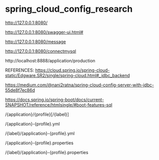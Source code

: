 # spring_cloud_config_research

http://127.0.0.1:8080/

http://127.0.0.1:8080/swagger-ui.html#

http://127.0.0.1:8080/message

http://127.0.0.1:8080/connectmysql

http://localhost:8888/application/production

REFERENCES:
https://cloud.spring.io/spring-cloud-static/Edgware.SR2/single/spring-cloud.html#_jdbc_backend

https://medium.com/@nani2ratna/spring-cloud-config-server-with-jdbc-55de8f7ec86d

https://docs.spring.io/spring-boot/docs/current-SNAPSHOT/reference/htmlsingle/#boot-features-sql

/{application}/{profile}[/{label}]

/{application}-{profile}.yml

/{label}/{application}-{profile}.yml

/{application}-{profile}.properties

/{label}/{application}-{profile}.properties
